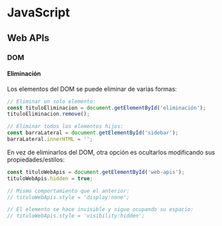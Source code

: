 # JavaScript
## Web APIs

### DOM

#### Eliminación

Los elementos del DOM se puede eliminar de varias formas:

```js
// Eliminar un solo elemento:
const tituloEliminacion = document.getElementById('eliminación');
tituloEliminacion.remove();

// Eliminar todos los elementos hijos:
const barraLateral = document.getElementById('sidebar');
barraLateral.innerHTML = '';
```

En vez de eliminarlos del DOM, otra opción es ocultarlos modificando sus propiedades/estilos:

```js
const tituloWebApis = document.getElementById('web-apis');
tituloWebApis.hidden = true;

// Mismo comportamiento que el anterior:
// tituloWebApis.style = 'display:none';

// El elemento se hace invisible y sigue ocupando su espacio:
// tituloWebApis.style = 'visibility:hidden';
```